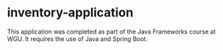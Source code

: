 # inventory-application
This application was completed as part of the Java Frameworks course at WGU. It requires the use of Java and Spring Boot.
